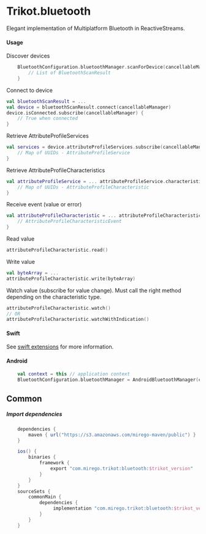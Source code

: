 # Trikot.bluetooth

Elegant implementation of Multiplatform Bluetooth in ReactiveStreams.

#### Usage

Discover devices

```kotlin
    BluetoothConfiguration.bluetoothManager.scanForDevice(cancellableManager, listOf("UUIDS")).subscribe(cancellableManager) {
        // List of BluetoothScanResult
    }
```

Connect to device

```kotlin
val bluetoothScanResult = ...
val device = bluetoothScanResult.connect(cancellableManager)
device.isConnected.subscribe(cancellableManager) {
    // True when connected
}
```

Retrieve AttributeProfileServices

```kotlin
val services = device.attributeProfileServices.subscribe(cancellableManager) {
    // Map of UUIDs - AttributeProfileService
}
```

Retrieve AttributeProfileCharacteristics

```kotlin
val attributeProfileService = ... attributeProfileService.characteristics.subscribe(cancellableManager) {
    // Map of UUIDs - AttributeProfileCharacteristic
}
```

Receive event (value or error)

```kotlin
val attributeProfileCharacteristic = ... attributeProfileCharacteristic.event.subscribe(cancellableManager) {
    // AttributeProfileCharacteristicEvent
}
```

Read value

```kotlin
attributeProfileCharacteristic.read()
```

Write value

```kotlin
val byteArray = ...
attributeProfileCharacteristic.write(byteArray)
```

Watch value (subscribe for value change). Must call the right method depending on the characteristic type.

```kotlin
attributeProfileCharacteristic.watch()
// OR
attributeProfileCharacteristic.watchWithIndication()
```

#### Swift

See [swift extensions](./swift-extensions/README.md) for more information.

#### Android

```kotlin
    val context = this // application context
    BluetoothConfiguration.bluetoothManager = AndroidBluetoothManager(context)
```

## Common

##### Import dependencies

```groovy
    dependencies {
        maven { url("https://s3.amazonaws.com/mirego-maven/public") }
    }

    ios() {
        binaries {
            framework {
                export "com.mirego.trikot:bluetooth:$trikot_version"
            }
        }
    }
    sourceSets {
        commonMain {
            dependencies {
                 implementation "com.mirego.trikot:bluetooth:$trikot_version"
            }
        }
    }
```
